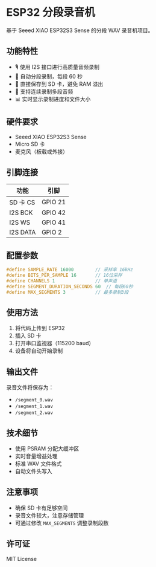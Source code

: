 # ESP32 分段录音机

基于 Seeed XIAO ESP32S3 Sense 的分段 WAV 录音机项目。

## 功能特性

- 🎙️ 使用 I2S 接口进行高质量音频录制
- 📁 自动分段录制，每段 60 秒
- 💾 直接保存到 SD 卡，避免 RAM 溢出
- 🔄 支持连续录制多段音频
- 📊 实时显示录制进度和文件大小

## 硬件要求

- Seeed XIAO ESP32S3 Sense
- Micro SD 卡
- 麦克风（板载或外接）

## 引脚连接

| 功能 | 引脚 |
|------|------|
| SD 卡 CS | GPIO 21 |
| I2S BCK | GPIO 42 |
| I2S WS | GPIO 41 |
| I2S DATA | GPIO 2 |

## 配置参数

```cpp
#define SAMPLE_RATE 16000        // 采样率 16kHz
#define BITS_PER_SAMPLE 16       // 16位采样
#define CHANNELS 1               // 单声道
#define SEGMENT_DURATION_SECONDS 60  // 每段60秒
#define MAX_SEGMENTS 3           // 最多录制3段
```

## 使用方法

1. 将代码上传到 ESP32
2. 插入 SD 卡
3. 打开串口监视器（115200 baud）
4. 设备将自动开始录制

## 输出文件

录音文件将保存为：
- `/segment_0.wav`
- `/segment_1.wav`
- `/segment_2.wav`

## 技术细节

- 使用 PSRAM 分配大缓冲区
- 实时音量增益处理
- 标准 WAV 文件格式
- 自动文件头写入

## 注意事项

- 确保 SD 卡有足够空间
- 录音文件较大，注意存储管理
- 可通过修改 `MAX_SEGMENTS` 调整录制段数

## 许可证

MIT License 
